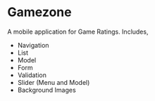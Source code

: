 # Gamezone

A mobile application for Game Ratings. Includes,

- Navigation
- List
- Model
- Form
- Validation
- Slider (Menu and Model)
- Background Images
